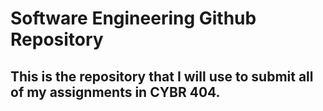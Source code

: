 # Software Engineering Github Repository
## This is the repository that I will use to submit all of my assignments in CYBR 404.
